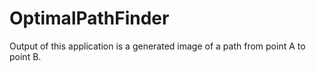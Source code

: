 # OptimalPathFinder
Output of this application is a generated image of a path from point A to point B.  
